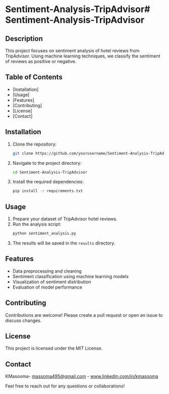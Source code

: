 # Sentiment-Analysis-TripAdvisor# Sentiment-Analysis-TripAdvisor

## Description
This project focuses on sentiment analysis of hotel reviews from TripAdvisor. Using machine learning techniques, we classify the sentiment of reviews as positive or negative.

## Table of Contents
- [Installation]
- [Usage]
- [Features]
- [Contributing]
- [License]
- [Contact]

## Installation
1. Clone the repository:
    ```sh
    git clone https://github.com/yourusername/Sentiment-Analysis-TripAdvisor.git
    ```
2. Navigate to the project directory:
    ```sh
    cd Sentiment-Analysis-TripAdvisor
    ```
3. Install the required dependencies:
    ```sh
    pip install -r requirements.txt
    ```

## Usage
1. Prepare your dataset of TripAdvisor hotel reviews.
2. Run the analysis script:
    ```sh
    python sentiment_analysis.py
    ```
3. The results will be saved in the `results` directory.

## Features
- Data preprocessing and cleaning
- Sentiment classification using machine learning models
- Visualization of sentiment distribution
- Evaluation of model performance

## Contributing
Contributions are welcome! Please create a pull request or open an issue to discuss changes.

## License
This project is licensed under the MIT License.

## Contact
KMasooma- massoma495@gmail.com - www.linkedin.com/in/kmasooma

Feel free to reach out for any questions or collaborations!

